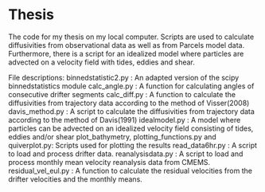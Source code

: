 # Thesis
 
The code for my thesis on my local computer. Scripts are used to calculate diffusivities from observational data as well as from Parcels model data. Furthermore, there is a script for an idealized model where particles are advected on a velocity field with tides, eddies and shear. 

File descriptions:
binnedstatistic2.py : An adapted version of the scipy binnedstatistics module
calc_angle.py       : A function for calculating angles of consecutive drifter segments
calc_diff.py        : A function to calculate the diffusivities from trajectory data according to the method of Visser(2008)
davis_method.py     : A script to calculate the diffusivities from trajectory data according to the method of Davis(1991)
idealmodel.py       : A model where particles can be advected on an idealized velocity field consisting of tides, eddies and/or shear
plot_bathymetry, plotting_functions.py and quiverplot.py: Scripts used for plotting the results
read_data6hr.py     : A script to load and process drifter data. 
reanalysisdata.py   : A script to load and process monthly mean velocity reanalysis data from CMEMS.
residual_vel_eul.py : A function to calculate the residual velocities from the drifter velocities and the monthly means.
